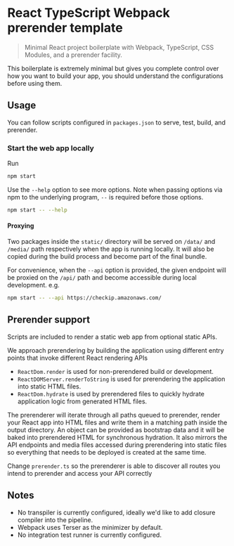 # React TypeScript Webpack prerender template

> Minimal React project boilerplate with Webpack, TypeScript, CSS Modules, and a prerender facility.

This boilerplate is extremely minimal but gives you complete control over how you want to build your app, you should understand the configurations before using them.

## Usage

You can follow scripts configured in `packages.json` to serve, test, build, and prerender.

### Start the web app locally

Run

```sh
npm start
```

Use the `--help` option to see more options. Note when passing options via npm to the underlying program, `--` is required before those options.

```sh
npm start -- --help
```

#### Proxying

Two packages inside the `static/` directory will be served on `/data/` and `/media/` path respectively when the app is running locally.
It will also be copied during the build process and become part of the final bundle.

For convenience, when the `--api` option is provided, the given endpoint will be proxied on the `/api/` path and become accessible during local development. e.g.

```sh
npm start -- --api https://checkip.amazonaws.com/
```

## Prerender support

Scripts are included to render a static web app from optional static APIs.

We approach prerendering by building the application using different entry points that invoke different React rendering APIs

- `ReactDom.render` is used for non-prerendered build or development.
- `ReactDOMServer.renderToString` is used for prerendering the application into static HTML files.
- `ReactDom.hydrate` is used by prerendered files to quickly hydrate application logic from generated HTML files.

The prerenderer will iterate through all paths queued to prerender, render your React app into HTML files and write them in a matching path inside the output directory. An object can be provided as bootstrap data and it will be baked into prerendered HTML for synchronous hydration. It also mirrors the API endpoints and media files accessed during prerendering into static files so everything that needs to be deployed is created at the same time.

Change `prerender.ts` so the prerenderer is able to discover all routes you intend to prerender and access your API correctly

## Notes

- No transpiler is currently configured, ideally we'd like to add closure compiler into the pipeline.
- Webpack uses Terser as the minimizer by default.
- No integration test runner is currently configured.
